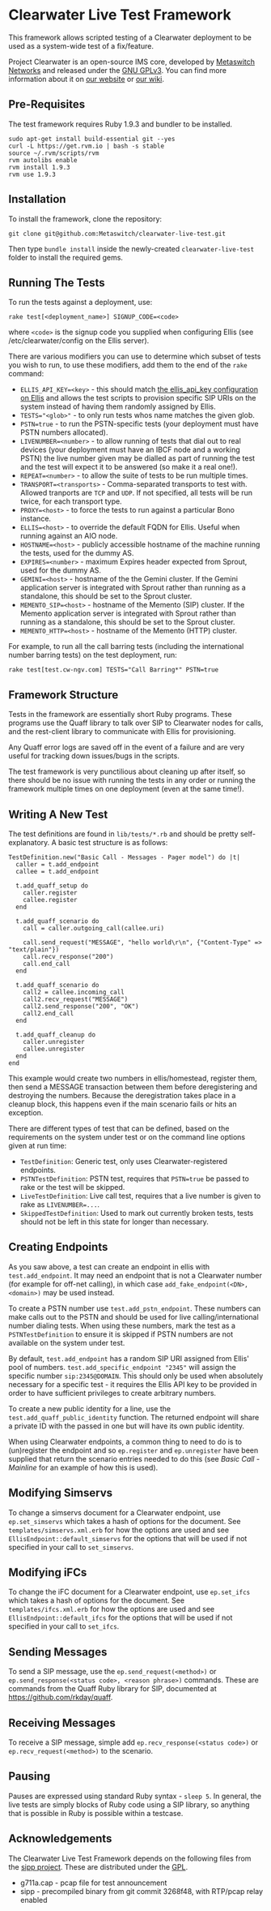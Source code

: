 Clearwater Live Test Framework
==============================

This framework allows scripted testing of a Clearwater deployment to be used as a system-wide test of a fix/feature.

Project Clearwater is an open-source IMS core, developed by [Metaswitch Networks](http://www.metaswitch.com) and released under the [GNU GPLv3](http://www.projectclearwater.org/download/license/). You can find more information about it on [our website](http://www.projectclearwater.org/) or [our wiki](https://github.com/Metaswitch/clearwater-docs/wiki).

Pre-Requisites
--------------

The test framework requires Ruby 1.9.3 and bundler to be installed.

    sudo apt-get install build-essential git --yes
    curl -L https://get.rvm.io | bash -s stable
    source ~/.rvm/scripts/rvm
    rvm autolibs enable
    rvm install 1.9.3
    rvm use 1.9.3

Installation
------------

To install the framework, clone the repository:

    git clone git@github.com:Metaswitch/clearwater-live-test.git

Then type `bundle install` inside the newly-created `clearwater-live-test` folder to install the required gems.

Running The Tests
-----------------

To run the tests against a deployment, use:

    rake test[<deployment_name>] SIGNUP_CODE=<code>

where `<code>` is the signup code you supplied when configuring Ellis (see /etc/clearwater/config on the Ellis server).

There are various modifiers you can use to determine which subset of tests you wish to run, to use these modifiers, add them to the end of the `rake` command:

 - `ELLIS_API_KEY=<key>` - this should match [the ellis_api_key configuration on Ellis](https://github.com/Metaswitch/clearwater-docs/wiki/Manual%20Install#configuring-the-inter-node-hostnamesip-addresses) and allows the test scripts to provision specific SIP URIs on the system instead of having them randomly assigned by Ellis.
 - `TESTS="<glob>"` - to only run tests whos name matches the given glob.
 - `PSTN=true` - to run the PSTN-specific tests (your deployment must have PSTN numbers allocated).
 - `LIVENUMBER=<number>` - to allow running of tests that dial out to real devices (your deployment must have an IBCF node and a working PSTN) the live number given may be dialled as part of running the test and the test will expect it to be answered (so make it a real one!).
 - `REPEAT=<number>` - to allow the suite of tests to be run multiple times.
 - `TRANSPORT=<transports>` - Comma-separated transports to test with.  Allowed tranports are `TCP` and `UDP`.  If not specified, all tests will be run twice, for each transport type.
 - `PROXY=<host>` - to force the tests to run against a particular Bono instance.
 - `ELLIS=<host>` - to override the default FQDN for Ellis.  Useful when running against an AIO node.
 - `HOSTNAME=<host>` - publicly accessible hostname of the machine running the tests, used for the dummy AS.
 - `EXPIRES=<number>` - maximum Expires header expected from Sprout, used for the dummy AS.
 - `GEMINI=<host>` - hostname of the the Gemini cluster. If the Gemini application server is integrated with Sprout rather than running as a standalone, this should be set to the Sprout cluster.
 - `MEMENTO_SIP=<host>` - hostname of the Memento (SIP) cluster. If the Memento application server is integrated with Sprout rather than running as a standalone, this should be set to the Sprout cluster.
 - `MEMENTO_HTTP=<host>` - hostname of the Memento (HTTP) cluster.

For example, to run all the call barring tests (including the international number barring tests) on the test deployment, run:

    rake test[test.cw-ngv.com] TESTS="Call Barring*" PSTN=true

Framework Structure
---------------

Tests in the framework are essentially short Ruby programs. These programs use the Quaff library to talk over SIP to Clearwater nodes for calls, and the rest-client library to communicate with Ellis for provisioning.

Any Quaff error logs are saved off in the event of a failure and are very useful for tracking down issues/bugs in the scripts.

The test framework is very punctilious about cleaning up after itself, so there should be no issue with running the tests in any order or running the framework multiple times on one deployment (even at the same time!).

Writing A New Test
------------------

The test definitions are found in `lib/tests/*.rb` and should be pretty self-explanatory.  A basic test structure is as follows:

```
TestDefinition.new("Basic Call - Messages - Pager model") do |t|
  caller = t.add_endpoint
  callee = t.add_endpoint

  t.add_quaff_setup do
    caller.register
    callee.register
  end

  t.add_quaff_scenario do
    call = caller.outgoing_call(callee.uri)

    call.send_request("MESSAGE", "hello world\r\n", {"Content-Type" => "text/plain"})
    call.recv_response("200")
    call.end_call
  end

  t.add_quaff_scenario do
    call2 = callee.incoming_call
    call2.recv_request("MESSAGE")
    call2.send_response("200", "OK")
    call2.end_call
  end

  t.add_quaff_cleanup do
    caller.unregister
    callee.unregister
  end
end
```

This example would create two numbers in ellis/homestead, register them, then send a MESSAGE transaction between them before deregistering and destroying the numbers. Because the deregistration takes place in a cleanup block, this happens even if the main scenario fails or hits an exception.

There are different types of test that can be defined, based on the requirements on the system under test or on the command line options given at run time:

 - `TestDefinition`: Generic test, only uses Clearwater-registered endpoints.
 - `PSTNTestDefinition`: PSTN test, requires that `PSTN=true` be passed to rake or the test will be skipped.
 - `LiveTestDefinition`: Live call test, requires that a live number is given to rake as `LIVENUMBER=...`.
 - `SkippedTestDefinition`: Used to mark out currently broken tests, tests should not be left in this state for longer than necessary.

Creating Endpoints
------------------

As you saw above, a test can create an endpoint in ellis with `test.add_endpoint`.  It may need an endpoint that is not a Clearwater number (for example for off-net calling), in which case `add_fake_endpoint(<DN>, <domain>)` may be used instead.

To create a PSTN number use `test.add_pstn_endpoint`.  These numbers can make calls out to the PSTN and should be used for live calling/international number dialing tests.  When using these numbers, mark the test as a `PSTNTestDefinition` to ensure it is skipped if PSTN numbers are not available on the system under test.

By default, `test.add_endpoint` has a random SIP URI assigned from Ellis' pool of numbers. `test.add_specific_endpoint "2345"` will assign the specific number `sip:2345@DOMAIN`. This should only be used when absolutely necessary for a specific test - it requires the Ellis API key to be provided in order to have sufficient privileges to create arbitrary numbers.

To create a new public identity for a line, use the `test.add_quaff_public_identity` function.  The returned endpoint will share a private ID with the passed in one but will have its own public identity.

When using Clearwater endpoints, a common thing to need to do is to (un)register the endpoint and so `ep.register` and `ep.unregister` have been supplied that return the scenario entries needed to do this (see _Basic Call - Mainline_ for an example of how this is used).

Modifying Simservs
------------------

To change a simservs document for a Clearwater endpoint, use `ep.set_simservs` which takes a hash of options for the document.  See `templates/simservs.xml.erb` for how the options are used and see `EllisEndpoint::default_simservs` for the options that will be used if not specified in your call to `set_simservs`.

Modifying iFCs
------------------

To change the iFC document for a Clearwater endpoint, use `ep.set_ifcs` which takes a hash of options for the document.  See `templates/ifcs.xml.erb` for how the options are used and see `EllisEndpoint::default_ifcs` for the options that will be used if not specified in your call to `set_ifcs`.

Sending Messages
----------------

To send a SIP message, use the `ep.send_request(<method>)` or `ep.send_response(<status code>, <reason phrase>)` commands. These are commands from the Quaff Ruby library for SIP, documented at https://github.com/rkday/quaff.

Receiving Messages
------------------

To receive a SIP message, simple add `ep.recv_response(<status code>)` or `ep.recv_request(<method>)` to the scenario.

Pausing
-------

Pauses are expressed using standard Ruby syntax - `sleep 5`. In general, the live tests are simply blocks of Ruby code using a SIP library, so anything that is possible in Ruby is possible within a testcase.

Acknowledgements
----------------
The Clearwater Live Test Framework depends on the following files from the [sipp project](http://sipp.sourceforge.net/).  These are distributed under the [GPL](http://sipp.sourceforge.net/doc/license.html).

*   g711a.cap - pcap file for test announcement
*   sipp - precompiled binary from git commit 3268f48, with RTP/pcap relay enabled

